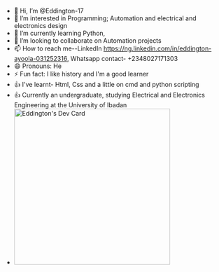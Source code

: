 - 👋 Hi, I’m @Eddington-17
- 👀 I’m interested in Programming; Automation and electrical and electronics design
- 🌱 I’m currently learning Python,
- 💞️ I’m looking to collaborate on Automation projects 
- 📫 How to reach me--LinkedIn https://ng.linkedin.com/in/eddington-ayoola-031252316, Whatsapp contact- +2348027171303
- 😄 Pronouns: He
- ⚡ Fun fact: I like history and I'm a good learner
- 👍 I've learnt- Html, Css and a little on cmd and python scripting 
- 👍 Currently an undergraduate, studying Electrical and Electronics Engineering at the University of Ibadan
- <a href="https://app.daily.dev/eddington"><img src="https://api.daily.dev/devcards/v2/xEfpuS6x4GLlZaPlvPVaj.png?type=default&r=c2j" width="356" alt="Eddington's Dev Card"/></a>
<!---
Eddington-17/Eddington-17 is a ✨ special ✨ repository because its `README.md` (this file) appears on your GitHub profile.
You can click the Preview link to take a look at your changes.
--->
